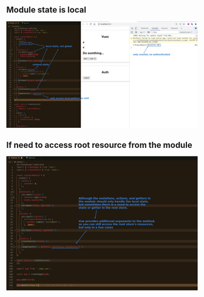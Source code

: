## **Module state is local**

![Alt module state is local](pic/01.jpg)

## **If need to access root resource from the module**

![Alt if need access root resource from module](pic/02.jpg)
